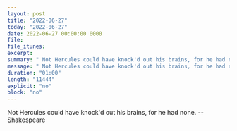 ```yaml
---
layout: post
title: "2022-06-27"
today: "2022-06-27"
date: 2022-06-27 00:00:00 0000
file:
file_itunes:
excerpt:
summary: " Not Hercules could have knock'd out his brains, for he had none. -- Shakespeare"
message: " Not Hercules could have knock'd out his brains, for he had none. -- Shakespeare"
duration: "01:00"
length: "11444"
explicit: "no"
block: "no"
---
```

 Not Hercules could have knock'd out his brains, for he had none. -- Shakespeare

